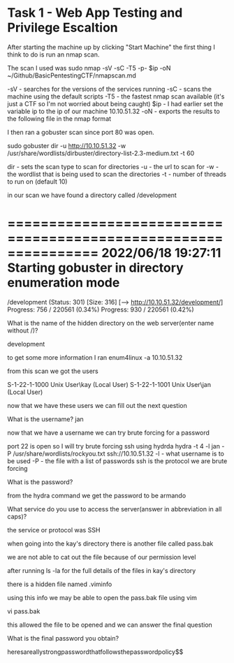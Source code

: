 # Task 1 - Web App Testing and Privilege Escaltion

After starting the machine up by clicking "Start Machine" the first thing I think to do is run an nmap scan.

The scan I used was sudo nmap -sV -sC -T5 -p- $ip -oN ~/Github/BasicPentestingCTF/nmapscan.md

-sV - searches for the versions of the services running
-sC - scans the machine using the default scripts
-T5 - the fastest nmap scan available (it's just a CTF so I'm not worried about being caught)
$ip - I had earlier set the variable ip to the ip of our machine 10.10.51.32
-oN - exports the results to the following file in the nmap format

I then ran a gobuster scan since port 80 was open.

sudo gobuster dir -u http://10.10.51.32 -w /usr/share/wordlists/dirbuster/directory-list-2.3-medium.txt -t 60

dir - sets the scan type to scan for directories
-u - the url to scan for
-w - the wordlist that is being used to scan the directories
-t - number of threads to run on (default 10)

in our scan we have found a directory called /development

===============================================================
2022/06/18 19:27:11 Starting gobuster in directory enumeration mode
===============================================================
/development          (Status: 301) [Size: 316] [--> http://10.10.51.32/development/]
Progress: 756 / 220561 (0.34%)                                                  Progress: 930 / 220561 (0.42%)    

What is the name of the hidden directory on the web server(enter name without /)?

development

 to get some more information I ran enum4linux -a 10.10.51.32

 from this scan we got the users

 S-1-22-1-1000 Unix User\kay (Local User)
 S-1-22-1-1001 Unix User\jan (Local User)

now that we have these users we can fill out the next question

What is the username?
jan

now that we have a username we can try brute forcing for a password

port 22 is open so I will try brute forcing ssh using hydrda
hydra -t 4 -l jan -P /usr/share/wordlists/rockyou.txt ssh://10.10.51.32
-l - what username is to be used
-P - the file with a list of passwords
ssh is the protocol we are brute forcing

What is the password?

from the hydra command we get the password to be armando

What service do you use to access the server(answer in abbreviation in all caps)?

the service or protocol was SSH

when going into the kay's directory there is another file called pass.bak

we are not able to cat out the file because of our permission level

after running ls -la for the full details of the files in kay's directory

there is a hidden file named .viminfo

using this info we may be able to open the pass.bak file using vim

vi pass.bak

this allowed the file to be opened and we can answer the final question

What is the final password you obtain?

heresareallystrongpasswordthatfollowsthepasswordpolicy$$
